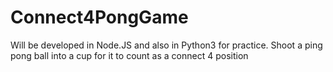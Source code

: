 # Connect4PongGame
Will be developed in Node.JS and also in Python3 for practice. Shoot a ping pong ball into a cup for it to count as a connect 4 position
